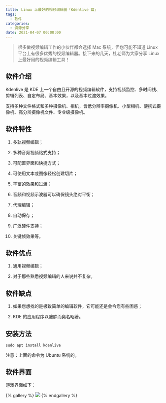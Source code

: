 ```yaml
---
title: Linux 上最好的视频编辑器「Kdenlive 篇」
tags:
  - 软件
categories:
  - 资源分享
date: 2021-04-07 00:00:00
---
```


> 很多做视频编辑工作的小伙伴都会选择 Mac 系统，但您可能不知道 Linux 平台上有很多优秀的视频编辑器。接下来的几天，杜老师为大家分享 Linux 上最好用的视频编辑工具！

<!-- more -->

## 软件介绍

Kdenlive 是 KDE 上一个自由且开源的视频编辑软件，支持视频监控、多时间线、剪辑列表、自定布局、基本效果，以及基本过渡效果。

支持多种文件格式和多种摄像机、相机，含低分辨率摄像机、小型相机、便携式摄像机、高分辨摄像机文件、专业级摄像机。

## 软件特性

1. 多轨视频编辑；

2. 多种音频视频格式支持；

3. 可配置界面和快捷方式；

4. 可使用文本或图像轻松创建切片；

5. 丰富的效果和过渡；

6. 音频和视频示波器可以确保镜头绝对平衡；

7. 代理编辑；

8. 自动保存；

9. 广泛硬件支持；

10. 关键帧效果等。

## 软件优点

1. 通用视频编辑；

2. 对于那些熟悉视频编辑的人来说并不复杂。

## 软件缺点

1. 如果您想找的是极致简单的编辑软件，它可能还是会令您有些困惑；

2. KDE 的应用程序以臃肿而臭名昭著。

## 安装方法

```
sudo apt install kdenlive
```

注意：上面的命令为 Ubuntu 系统的。

## 软件界面

游戏界面如下：

{% gallery %}
![](https://cdn.dusays.com/2021/04/329-1.jpg)
{% endgallery %}
